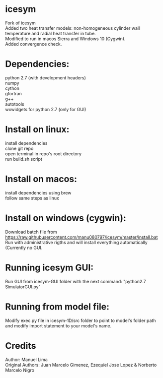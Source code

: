 # icesym
Fork of icesym \
Added two heat transfer models: non-homogeneous cylinder wall temperature and radial heat transfer in tube. \
Modified to run in macos Sierra and Windows 10 (Cygwin). \
Added convergence check. 

# Dependencies:
python 2.7 (with development headers) \
numpy \
cython \
gfortran \
g++ \
autotools \
wxwidgets for python 2.7 (only for GUI) 

# Install on linux:
install dependencies \
clone git repo \
open terminal in repo's root directory \
run build.sh script 

# Install on macos:
install dependencies using brew \
follow same steps as linux 

# Install on windows (cygwin):
Download batch file from https://raw.githubusercontent.com/manu080797/icesym/master/install.bat \
Run with administrative rigths and will install everything automatically (Currently no GUI. 

# Running icesym GUI:
Run GUI from icesym-GUI folder with the next command: "python2.7 SimulatorGUI.py" 

# Running from model file:
Modify exec.py file in icesym-1D/src folder to point to model's folder path and modify import statement to your model's name. 

# Credits
Author: Manuel Lima   \
Original Authors: Juan Marcelo Gimenez, Ezequiel Jose Lopez & Norberto Marcelo Nigro 
